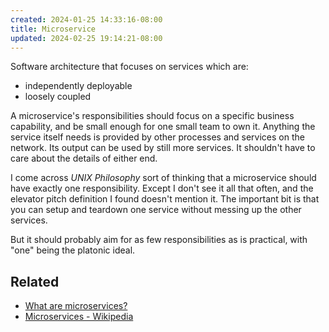 ```yaml
---
created: 2024-01-25 14:33:16-08:00
title: Microservice
updated: 2024-02-25 19:14:21-08:00
---
```


Software architecture that focuses on services which are:

* independently deployable
* loosely coupled

A microservice's responsibilities should focus on a specific business capability, and be small enough for one small team to own it. Anything the service itself needs is provided by other processes and services on the network. Its output can be used by still more services. It shouldn't have to care about the details of either end.

I come across *UNIX Philosophy* sort of thinking that a microservice should have exactly one responsibility. Except I don't see it all that often, and the elevator pitch definition I found doesn't mention it. The important bit is that you can setup and teardown one service without messing up the other services.

But it should probably aim for as few responsibilities as is practical, with "one" being the platonic ideal.

## Related

* [What are microservices?](https://microservices.io)
* [Microservices - Wikipedia](https://en.wikipedia.org/wiki/Microservices)
